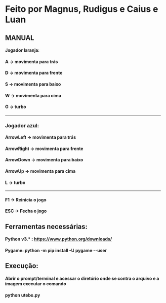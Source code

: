 # Feito por Magnus, Rudigus e Caius e Luan

## MANUAL 
#### Jogador laranja:
#### A -> movimenta para trás
#### D -> movimenta para frente
#### S -> movimenta para baixo
#### W -> movimenta para cima
#### G -> turbo

-----------------------------------------------

### Jogador azul:
#### ArrowLeft   -> movimenta para trás
#### ArrowRight  -> movimenta para frente
#### ArrowDown   -> movimenta para baixo
#### ArrowUp     -> movimenta para cima
#### L           -> turbo

-----------------------------------------------

#### F1  -> Reinicia o jogo
#### ESC -> Fecha o jogo


## Ferramentas necessárias:
#### Python v3.* : https://www.python.org/downloads/ <br>
#### Pygame: python -m pip install -U pygame --user


## Execução:
#### Abrir o prompt/terminal e acessar o diretório onde se contra o arquivo e a imagem executar o comando <br>
#### python utebo.py
